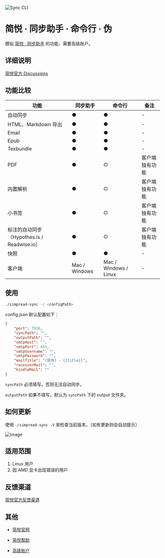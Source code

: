 ![Sync CLI](https://user-images.githubusercontent.com/81074/163512494-3c41c6c3-2158-49f8-9425-27637a3303c8.png)

# 简悦 · 同步助手 · 命令行 · 伪

模拟 [简悦 · 同步助手](http://ksria.com/simpread/docs/#/Sync) 的功能，需要高级账户。

## 详细说明

[简悦官方 Discussions](https://github.com/Kenshin/simpread/discussions/3704)

## 功能比较

| 功能                                 | 同步助手          | 命令行                   | 备注      |
|------------------------------------|---------------|-----------------------|---------|
| 自动同步                               | ●             | ●                     | -       |
| HTML、Markdown 导出                   | ●             | ●                     | -       |
| Email                              | ●             | ●                     | -       |
| Epub                               | ●             | ●                     | -       |
| Texbundle                          | ●             | ●                     | -       |
| PDF                                | ●             | ○                     | 客户端独有功能 |
| 内置解析                               | ●             | ○                     | 客户端独有功能 |
| 小书签                                | ●             | ○                     | 客户端独有功能 |
| 标注的自动同步（Hypothes.is / Readwise.io） | ●             | ○                     | 客户端独有功能 |
| 快照                                 | ●             | ●                     | -       |
| 客户端                                | Mac / Windows | Mac / Windows / Linux | -       |


## 使用

```sh
./simpread-sync -c <configPath>
```

config.json 默认配置如下：

```json
{
    "port": 7026,
    "syncPath": "",
    "outputPath": "",
    "smtpHost": "",
    "smtpPort": 465,
    "smtpUsername": "",
    "smtpPassword": "",
    "mailTitle": "[简悦] - {{title}}",
    "receiverMail": "",
    "kindleMail": ""
}
```

`syncPath` 必须填写，否则无法自动同步。

`outputPath` 如果不填写，默认为 `syncPath` 下的 output 文件夹。

## 如何更新

使用 `./simpread-sync -V` 来检查当前版本。（如有更新则会自动提示）

![image](https://user-images.githubusercontent.com/81074/162721397-ba796bc7-2d5a-4bd7-8472-f1aa7bfb3be0.png)


## 适用范围

1. Linux 用户
2. 因 AMD 显卡出现错误的用户

## 反馈渠道

[简悦官方反馈渠道](https://github.com/Kenshin/simpread/issues/3740)

## 其他

- [简悦官网](http://simpread.pro/)

- [简悦帮助](http://simpread.pro/help)

- [高级账户](http://ksria.com/simpread/docs/#/高级账户)
